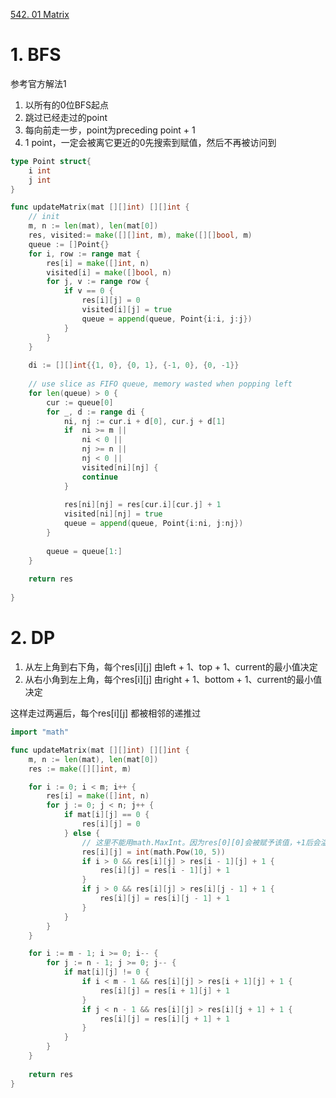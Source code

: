 [542. 01 Matrix](https://leetcode.com/problems/01-matrix/)

# 1. BFS
参考官方解法1
1. 以所有的0位BFS起点
2. 跳过已经走过的point
3. 每向前走一步，point为preceding point + 1
4. 1 point，一定会被离它更近的0先搜索到赋值，然后不再被访问到

```go
type Point struct{
    i int
    j int
}

func updateMatrix(mat [][]int) [][]int {
    // init
    m, n := len(mat), len(mat[0])
    res, visited:= make([][]int, m), make([][]bool, m)
    queue := []Point{}
    for i, row := range mat {
        res[i] = make([]int, n)
        visited[i] = make([]bool, n)
        for j, v := range row {
            if v == 0 {
                res[i][j] = 0
                visited[i][j] = true
                queue = append(queue, Point{i:i, j:j})
            }
        }
    }
    
    di := [][]int{{1, 0}, {0, 1}, {-1, 0}, {0, -1}}
    
    // use slice as FIFO queue, memory wasted when popping left
    for len(queue) > 0 {
        cur := queue[0]
        for _, d := range di {
            ni, nj := cur.i + d[0], cur.j + d[1]
            if  ni >= m ||
                ni < 0 ||
                nj >= n ||
                nj < 0 || 
                visited[ni][nj] {
                continue
            }
            
            res[ni][nj] = res[cur.i][cur.j] + 1
            visited[ni][nj] = true
            queue = append(queue, Point{i:ni, j:nj})
        }
        
        queue = queue[1:]
    }
    
    return res
    
}
```

# 2. DP
1. 从左上角到右下角，每个res\[i\]\[j\] 由left + 1、top + 1、current的最小值决定
2. 从右小角到左上角，每个res\[i\]\[j\] 由right + 1、bottom + 1、current的最小值决定

这样走过两遍后，每个res\[i\]\[j\] 都被相邻的递推过

```go
import "math"

func updateMatrix(mat [][]int) [][]int {
	m, n := len(mat), len(mat[0])
	res := make([][]int, m)

	for i := 0; i < m; i++ {
		res[i] = make([]int, n)
		for j := 0; j < n; j++ {
			if mat[i][j] == 0 {
				res[i][j] = 0
			} else {
				// 这里不能用math.MaxInt。因为res[0][0]会被赋予该值，+1后会溢出为负数
				res[i][j] = int(math.Pow(10, 5))
				if i > 0 && res[i][j] > res[i - 1][j] + 1 {
					res[i][j] = res[i - 1][j] + 1
				}
				if j > 0 && res[i][j] > res[i][j - 1] + 1 {
					res[i][j] = res[i][j - 1] + 1
				}
			}
		}
	}

	for i := m - 1; i >= 0; i-- {
		for j := n - 1; j >= 0; j-- {
			if mat[i][j] != 0 {
				if i < m - 1 && res[i][j] > res[i + 1][j] + 1 {
					res[i][j] = res[i + 1][j] + 1
				}
				if j < n - 1 && res[i][j] > res[i][j + 1] + 1 {
					res[i][j] = res[i][j + 1] + 1
				}
			}
		}
	}
	
	return res
}
```

